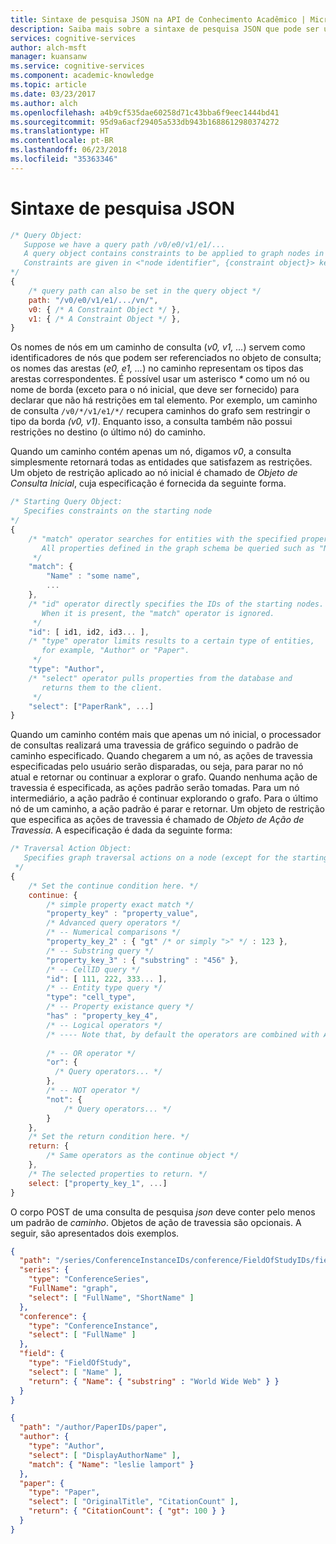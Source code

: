 ```yaml
---
title: Sintaxe de pesquisa JSON na API de Conhecimento Acadêmico | Microsoft Docs
description: Saiba mais sobre a sintaxe de pesquisa JSON que pode ser utilizada na API de Conhecimento Acadêmico nos Serviços Cognitivos da Microsoft.
services: cognitive-services
author: alch-msft
manager: kuansanw
ms.service: cognitive-services
ms.component: academic-knowledge
ms.topic: article
ms.date: 03/23/2017
ms.author: alch
ms.openlocfilehash: a4b9cf535dae60258d71c43bba6f9eec1444bd41
ms.sourcegitcommit: 95d9a6acf29405a533db943b1688612980374272
ms.translationtype: HT
ms.contentlocale: pt-BR
ms.lasthandoff: 06/23/2018
ms.locfileid: "35363346"
---
```

# <a name="json-search-syntax"></a>Sintaxe de pesquisa JSON

```javascript
/* Query Object:
   Suppose we have a query path /v0/e0/v1/e1/...
   A query object contains constraints to be applied to graph nodes in a path.
   Constraints are given in <"node identifier", {constraint object}> key-value pairs: 
*/
{
    /* query path can also be set in the query object */
    path: "/v0/e0/v1/e1/.../vn/",
    v0: { /* A Constraint Object */ },
    v1: { /* A Constraint Object */ },
}
```

Os nomes de nós em um caminho de consulta (_v0, v1, ..._) servem como identificadores de nós que podem ser referenciados no objeto de consulta; os nomes das arestas (_e0, e1, ..._) no caminho representam os tipos das arestas correspondentes. É possível usar um asterisco _*_ como um nó ou nome de borda (exceto para o nó inicial, que deve ser fornecido) para declarar que não há restrições em tal elemento. Por exemplo, um caminho de consulta `/v0/*/v1/e1/*/` recupera caminhos do grafo sem restringir o tipo da borda _(v0, v1)_. Enquanto isso, a consulta também não possui restrições no destino (o último nó) do caminho.

Quando um caminho contém apenas um nó, digamos _v0_, a consulta simplesmente retornará todas as entidades que satisfazem as restrições. Um objeto de restrição aplicado ao nó inicial é chamado de *Objeto de Consulta Inicial*, cuja especificação é fornecida da seguinte forma.

```javascript
/* Starting Query Object:
   Specifies constraints on the starting node
*/
{
    /* "match" operator searches for entities with the specified properties. 
       All properties defined in the graph schema be queried such as "Name" and "NormalizedTitle".
     */
    "match": { 
        "Name" : "some name",
        ...
    },
    /* "id" operator directly specifies the IDs of the starting nodes. 
       When it is present, the "match" operator is ignored. 
     */
    "id": [ id1, id2, id3... ],
    /* "type" operator limits results to a certain type of entities,
       for example, "Author" or "Paper".
     */
    "type": "Author",
    /* "select" operator pulls properties from the database and 
       returns them to the client.
     */
    "select": ["PaperRank", ...]
}
```

Quando um caminho contém mais que apenas um nó inicial, o processador de consultas realizará uma travessia de gráfico seguindo o padrão de caminho especificado. Quando chegarem a um nó, as ações de travessia especificadas pelo usuário serão disparadas, ou seja, para parar no nó atual e retornar ou continuar a explorar o grafo. Quando nenhuma ação de travessia é especificada, as ações padrão serão tomadas. Para um nó intermediário, a ação padrão é continuar explorando o grafo. Para o último nó de um caminho, a ação padrão é parar e retornar. Um objeto de restrição que especifica as ações de travessia é chamado de *Objeto de Ação de Travessia*. A especificação é dada da seguinte forma:

```javascript
/* Traversal Action Object:
   Specifies graph traversal actions on a node (except for the starting node).
 */
{
    /* Set the continue condition here. */
    continue: { 
        /* simple property exact match */
        "property_key" : "property_value", 
        /* Advanced query operators */
        /* -- Numerical comparisons */
        "property_key_2" : { "gt" /* or simply ">" */ : 123 },
        /* -- Substring query */
        "property_key_3" : { "substring" : "456" },
        /* -- CellID query */
        "id": [ 111, 222, 333... ],
        /* -- Entity type query */
        "type": "cell_type",
        /* -- Property existance query */
        "has" : "property_key_4",
        /* -- Logical operators */
        /* ---- Note that, by default the operators are combined with AND semantics */
        
        /* -- OR operator */
        "or": {
          /* Query operators... */
        },
        /* -- NOT operator */
        "not": {
            /* Query operators... */
        }
    },
    /* Set the return condition here. */
    return: {
        /* Same operators as the continue object */
    },
    /* The selected properties to return. */
    select: ["property_key_1", ...]
}
```

O corpo POST de uma consulta de pesquisa *json* deve conter pelo menos um padrão de *caminho*. Objetos de ação de travessia são opcionais. A seguir, são apresentados dois exemplos.

```JSON
{
  "path": "/series/ConferenceInstanceIDs/conference/FieldOfStudyIDs/field",
  "series": {
    "type": "ConferenceSeries",
    "FullName": "graph",
    "select": [ "FullName", "ShortName" ]
  },
  "conference": {
    "type": "ConferenceInstance",
    "select": [ "FullName" ]
  },
  "field": {
    "type": "FieldOfStudy",
    "select": [ "Name" ],
    "return": { "Name": { "substring" : "World Wide Web" } }
  }
}
```

```JSON
{
  "path": "/author/PaperIDs/paper",
  "author": {
    "type": "Author",
    "select": [ "DisplayAuthorName" ],
    "match": { "Name": "leslie lamport" }
  },
  "paper": {
    "type": "Paper",
    "select": [ "OriginalTitle", "CitationCount" ],
    "return": { "CitationCount": { "gt": 100 } }
  }
}
```

